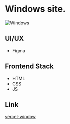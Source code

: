 # Windows site.

![Windows](https://kept.com.ua/core/cache/plugins/imageviewer/51467/47291f53e721f763b7ba8e1c049172d2342cb181072c970ac7bae423f12e42bf/1100x1100_cropped.jpg)

## UI/UX

- Figma

## Frontend Stack

- HTML
- CSS
- JS

## Link

[vercel-window](https://window-two.vercel.app)
